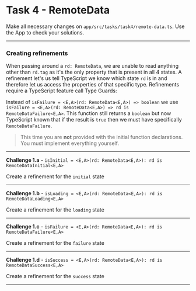 # Task 4 - RemoteData

Make all necessary changes on `app/src/tasks/task4/remote-data.ts`. Use the App to check your solutions.

---

### Creating refinements

When passing around a `rd: RemoteData`, we are unable to read anything other than `rd.tag` as it's the only property that is present in all 4 states. A refinement let's us tell TypeScript we know which state `rd` is in and therefore let us access the properties of that specific type. Refinements require a TypeScript feature call Type Guards: 

Instead of `isFailure = <E,A>(rd: RemoteData<E,A>) => boolean` we use `isFailure = <E,A>(rd: RemoteData<E,A>) => rd is RemoteDataFailure<E,A>`. This function still returns a `boolean` but now TypeScript known that if the result is `true` then we must have specifically `RemoteDataFailure`. 

> This time you are **not** provided with the initial function declarations. You must implement everything yourself.

---

**Challenge 1.a** - `isInitial = <E,A>(rd: RemoteData<E,A>): rd is RemoteDataInitial<E,A>`

Create a refinement for the `initial` state

---

**Challenge 1.b** - `isLoading = <E,A>(rd: RemoteData<E,A>): rd is RemoteDataLoading<E,A>`

Create a refinement for the `loading` state

---

**Challenge 1.c** - `isFailure = <E,A>(rd: RemoteData<E,A>): rd is RemoteDataFailure<E,A>`

Create a refinement for the `failure` state

---

**Challenge 1.d** - `isSuccess = <E,A>(rd: RemoteData<E,A>): rd is RemoteDataSuccess<E,A>`

Create a refinement for the `success` state

---
